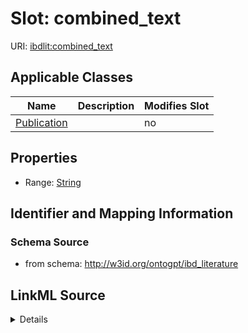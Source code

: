 

# Slot: combined_text

URI: [ibdlit:combined_text](http://w3id.org/ontogpt/ibd_literature/combined_text)



<!-- no inheritance hierarchy -->





## Applicable Classes

| Name | Description | Modifies Slot |
| --- | --- | --- |
| [Publication](Publication.md) |  |  no  |







## Properties

* Range: [String](String.md)





## Identifier and Mapping Information







### Schema Source


* from schema: http://w3id.org/ontogpt/ibd_literature




## LinkML Source

<details>
```yaml
name: combined_text
from_schema: http://w3id.org/ontogpt/ibd_literature
rank: 1000
alias: combined_text
owner: Publication
domain_of:
- Publication
range: string

```
</details>